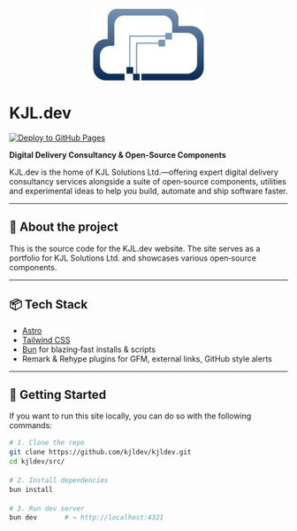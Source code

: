 <p align="center">
  <img src="src/src/assets/kjl-logo.svg" alt="KJL Solutions Logo" width="200" />
</p>

# KJL.dev

[![Deploy to GitHub Pages](https://github.com/kjldev/kjldev/actions/workflows/deploy.yml/badge.svg)](https://github.com/kjldev/kjldev/actions/workflows/deploy.yml)

**Digital Delivery Consultancy &amp; Open‑Source Components**

KJL.dev is the home of KJL Solutions Ltd.—offering expert digital delivery consultancy services alongside a suite of open‑source components, utilities and experimental ideas to help you build, automate and ship software faster.

---

## 🚀 About the project

This is the source code for the KJL.dev website. The site serves as a portfolio for KJL Solutions Ltd. and showcases various open‑source components.

---

## 📦 Tech Stack

- [Astro](https://astro.build)
- [Tailwind CSS](https://tailwindcss.com)
- [Bun](https://bun.sh) for blazing‑fast installs & scripts
- Remark & Rehype plugins for GFM, external links, GitHub style alerts

---

## 🔧 Getting Started

If you want to run this site locally, you can do so with the following commands:

```bash
# 1. Clone the repo
git clone https://github.com/kjldev/kjldev.git
cd kjldev/src/

# 2. Install dependencies
bun install

# 3. Run dev server
bun dev       # → http://localhost:4321
```
